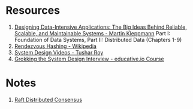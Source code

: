 # Resources
  1. [Designing Data-Intensive Applications: The Big Ideas Behind Reliable, Scalable, and Maintainable Systems - Martin Kleppmann](https://www.amazon.com/Designing-Data-Intensive-Applications-Reliable-Maintainable/dp/1449373321) Part I: Foundation of Data Systems, Part II: Distributed Data (Chapters 1-9)
  1. [Rendezvous Hashing - Wikipedia](https://en.wikipedia.org/wiki/Rendezvous_hashing)
  1. [System Design Videos - Tushar Roy](https://www.youtube.com/watch?v=UzLMhqg3_Wc&list=PLrmLmBdmIlps7GJJWW9I7N0P0rB0C3eY2)
  1. [Grokking the System Design Interview - educative.io Course](https://www.educative.io/collection/5668639101419520/5649050225344512)
# Notes
  1. [Raft Distributed Consensus](https://github.com/jguamie/system-design/blob/master/notes/raft-distributed-consensus.md)
  
